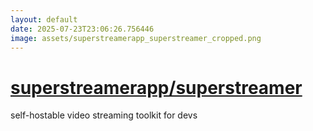 ```yaml
---
layout: default
date: 2025-07-23T23:06:26.756446
image: assets/superstreamerapp_superstreamer_cropped.png
---
```


# [superstreamerapp/superstreamer](https://github.com/superstreamerapp/superstreamer)

self-hostable video streaming toolkit for devs
